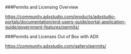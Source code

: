 ###Permits and Licensing Overview

https://community.adxstudio.com/products/adxstudio-portals/documentation/end-users-guide/portal-application-guide/government-features/permits/

###Permits and Licenses Out of Box with ADX

https://community.adxstudio.com/gallery/permits/

